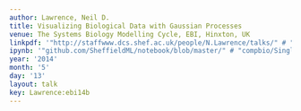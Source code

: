 ```yaml
---
author: Lawrence, Neil D.
title: Visualizing Biological Data with Gaussian Processes
venue: The Systems Biology Modelling Cycle, EBI, Hinxton, UK
linkpdf: '"http://staffwww.dcs.shef.ac.uk/people/N.Lawrence/talks/" # "gplvm_ebi.pdf"'
ipynb: '"github.com/SheffieldML/notebook/blob/master/" # "compbio/SingleCellDataWithGPy.ipynb"'
year: '2014'
month: '5'
day: '13'
layout: talk
key: Lawrence:ebi14b
---
```

